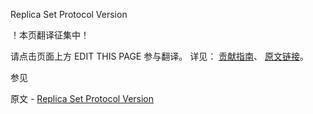  Replica Set Protocol Version

 ！本页翻译征集中！

请点击页面上方 EDIT THIS PAGE 参与翻译。
详见：
[贡献指南]( https://github.com/JinMuInfo/MongoDB-Manual-zh/blob/master/CONTRIBUTING.md )、
[原文链接](  https://docs.mongodb.com/manual/reference/replica-set-protocol-versions/  )。

 参见

原文 - [Replica Set Protocol Version]( https://docs.mongodb.com/manual/reference/replica-set-protocol-versions/ )

